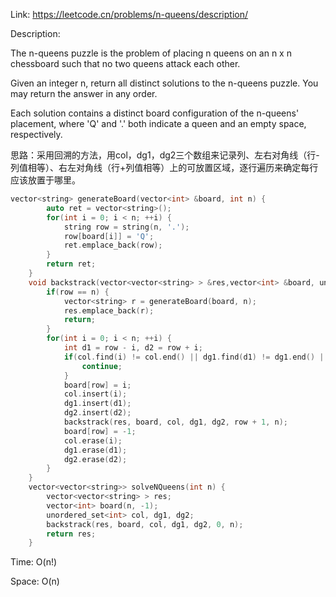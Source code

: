 Link: https://leetcode.cn/problems/n-queens/description/

Description:

The n-queens puzzle is the problem of placing n queens on an n x n chessboard such that no two queens attack each other.

Given an integer n, return all distinct solutions to the n-queens puzzle. You may return the answer in any order.

Each solution contains a distinct board configuration of the n-queens' placement, where 'Q' and '.' both indicate a queen and an empty space, respectively.

思路：采用回溯的方法，用col，dg1，dg2三个数组来记录列、左右对角线（行-列值相等）、右左对角线（行+列值相等）上的可放置区域，逐行遍历来确定每行应该放置于哪里。

```c++
vector<string> generateBoard(vector<int> &board, int n) {
        auto ret = vector<string>();
        for(int i = 0; i < n; ++i) {
            string row = string(n, '.');
            row[board[i]] = 'Q';
            ret.emplace_back(row);
        }
        return ret;
    }
    void backstrack(vector<vector<string> > &res,vector<int> &board, unordered_set<int> &col, unordered_set<int> &dg1, unordered_set<int> &dg2, int row, int n) {
        if(row == n) {
            vector<string> r = generateBoard(board, n);
            res.emplace_back(r);
            return;
        }
        for(int i = 0; i < n; ++i) {
            int d1 = row - i, d2 = row + i;
            if(col.find(i) != col.end() || dg1.find(d1) != dg1.end() || dg2.find(d2) != dg2.end()) {
                continue;
            }
            board[row] = i;
            col.insert(i);
            dg1.insert(d1);
            dg2.insert(d2);
            backstrack(res, board, col, dg1, dg2, row + 1, n);
            board[row] = -1;
            col.erase(i);
            dg1.erase(d1);
            dg2.erase(d2);
        }
    }
    vector<vector<string>> solveNQueens(int n) {
        vector<vector<string> > res;
        vector<int> board(n, -1);
        unordered_set<int> col, dg1, dg2;
        backstrack(res, board, col, dg1, dg2, 0, n);
        return res;
    }
```

Time: O(n!)

Space: O(n)
